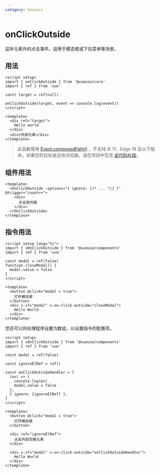```yaml
---
category: Sensors
---
```


# onClickOutside

监听元素外的点击事件。适用于模态框或下拉菜单等场景。

## 用法

```vue
<script setup>
import { onClickOutside } from '@vueuse/core'
import { ref } from 'vue'

const target = ref(null)

onClickOutside(target, event => console.log(event))
</script>

<template>
  <div ref="target">
    Hello world
  </div>
  <div>外部元素</div>
</template>
```

> 此函数使用 [Event.composedPath()](https://developer.mozilla.org/en-US/docs/Web/API/Event/composedPath) ，不支持 IE 11、Edge 18 及以下版本。如果您的目标是这些浏览器，请在项目中包含 [此代码片段](https://gist.github.com/sibbng/13e83b1dd1b733317ce0130ef07d4efd)。

## 组件用法

```vue
<template>
  <OnClickOutside :options="{ ignore: [/* ... */] }" @trigger="count++">
    <div>
      点击我外面
    </div>
  </OnClickOutside>
</template>
```

## 指令用法

```vue
<script setup lang="ts">
import { vOnClickOutside } from '@vueuse/components'
import { ref } from 'vue'

const modal = ref(false)
function closeModal() {
  modal.value = false
}
</script>

<template>
  <button @click="modal = true">
    打开模态框
  </button>
  <div v-if="modal" v-on-click-outside="closeModal">
    Hello World
  </div>
</template>
```

您还可以将处理程序设置为数组，以设置指令的配置项。

```vue
<script setup>
import { vOnClickOutside } from '@vueuse/components'
import { ref } from 'vue'

const modal = ref(false)

const ignoreElRef = ref()

const onClickOutsideHandler = [
  (ev) => {
    console.log(ev)
    modal.value = false
  },
  { ignore: [ignoreElRef] },
]
</script>

<template>
  <button @click="modal = true">
    打开模态框
  </button>

  <div ref="ignoreElRef">
    点击外部忽略元素
  </div>

  <div v-if="modal" v-on-click-outside="onClickOutsideHandler">
    Hello World
  </div>
</template>
```
